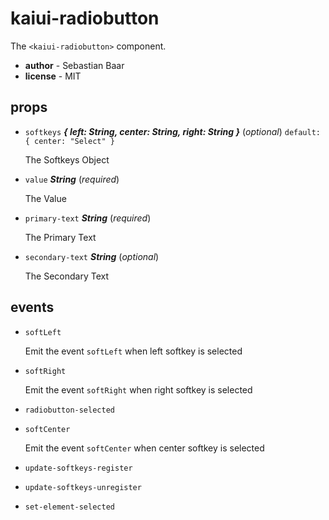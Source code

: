 # kaiui-radiobutton 

The `<kaiui-radiobutton>` component. 

- **author** - Sebastian Baar 
- **license** - MIT 

## props 

- `softkeys` ***{ left: String, center: String, right: String }*** (*optional*) `default: { center: "Select" }` 

  The Softkeys Object 

- `value` ***String*** (*required*) 

  The Value 

- `primary-text` ***String*** (*required*) 

  The Primary Text 

- `secondary-text` ***String*** (*optional*) 

  The Secondary Text 

## events 

- `softLeft` 

  Emit the event `softLeft` when left softkey is selected 

- `softRight` 

  Emit the event `softRight` when right softkey is selected 

- `radiobutton-selected` 

- `softCenter` 

  Emit the event `softCenter` when center softkey is selected 

- `update-softkeys-register` 

- `update-softkeys-unregister` 

- `set-element-selected` 

